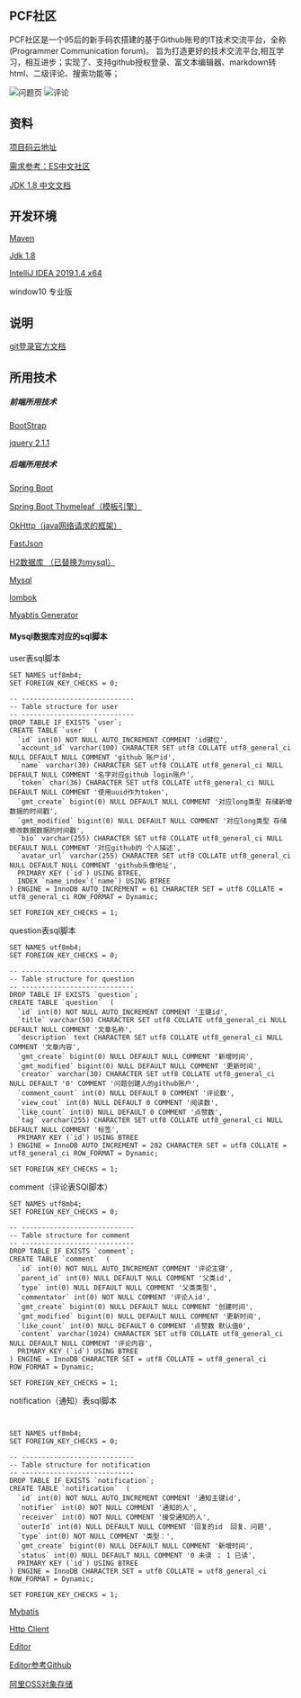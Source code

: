 ## PCF社区
PCF社区是一个95后的新手码农搭建的基于Github账号的IT技术交流平台，全称 (Programmer Communication forum)。
旨为打造更好的技术交流平台,相互学习，相互进步；实现了、支持github授权登录、富文本编辑器、markdown转html、二级评论、搜索功能等；

![问题页](https://img-blog.csdnimg.cn/20200526145111151.png?x-oss-process=image/watermark,type_ZmFuZ3poZW5naGVpdGk,shadow_10,text_aHR0cHM6Ly9ibG9nLmNzZG4ubmV0L3FxNzc5MjQ3MjU3,size_16,color_FFFFFF,t_70)
![评论](https://img-blog.csdnimg.cn/20200528113222922.png?x-oss-process=image/watermark,type_ZmFuZ3poZW5naGVpdGk,shadow_10,text_aHR0cHM6Ly9ibG9nLmNzZG4ubmV0L3FxNzc5MjQ3MjU3,size_16,color_FFFFFF,t_70)
## 资料
[项目码云地址](https://gitee.com/xing_xuanxuan/forum)

[需求参考：ES中文社区](https://elasticsearch.cn/)

[JDK 1.8 中文文档](http://www.matools.com/api/java8)
## 开发环境
[Maven](https://maven.apache.org/)

[Jdk 1.8](https://www.oracle.com/java/technologies/javase-downloads.html)

[IntelliJ IDEA 2019.1.4 x64]( https://www.jetbrains.com/ )

window10 专业版


## 说明
[git登录官方文档](https://developer.github.com/apps/building-oauth-apps/creating-an-oauth-app/)
## 所用技术
##### 前端所用技术
[BootStrap](https://www.bootcss.com/)

[jquery 2.1.1](https://cdn.staticfile.org/jquery/2.1.1/jquery.min.js)
##### 后端所用技术

[Spring Boot](https://spring.io/projects/spring-boot)

[Spring Boot Thymeleaf（模板引擎）](https://www.thymeleaf.org/index.html)

[OkHttp（java网络请求的框架）](https://square.github.io/okhttp/)

[FastJson](https://github.com/alibaba/fastjson)

[H2数据库 （已替换为mysql）](http://www.h2database.com/html/main.html)

[Mysql](https://www.mysql.com/)

[lombok](https://projectlombok.org/)

[Myabtis Generator](http://mybatis.org/generator/quickstart.html)

####  Mysql数据库对应的sql脚本

user表sql脚本
```mysql
SET NAMES utf8mb4;
SET FOREIGN_KEY_CHECKS = 0;

-- ----------------------------
-- Table structure for user
-- ----------------------------
DROP TABLE IF EXISTS `user`;
CREATE TABLE `user`  (
  `id` int(0) NOT NULL AUTO_INCREMENT COMMENT 'id键位',
  `account_id` varchar(100) CHARACTER SET utf8 COLLATE utf8_general_ci NULL DEFAULT NULL COMMENT 'github 账户id',
  `name` varchar(30) CHARACTER SET utf8 COLLATE utf8_general_ci NULL DEFAULT NULL COMMENT '名字对应github login账户',
  `token` char(36) CHARACTER SET utf8 COLLATE utf8_general_ci NULL DEFAULT NULL COMMENT '使用uuid作为token',
  `gmt_create` bigint(0) NULL DEFAULT NULL COMMENT '对应long类型 存储新增数据的时间戳',
  `gmt_modified` bigint(0) NULL DEFAULT NULL COMMENT '对应long类型 存储修改数据数据的时间戳',
  `bio` varchar(255) CHARACTER SET utf8 COLLATE utf8_general_ci NULL DEFAULT NULL COMMENT '对应github的 个人描述',
  `avatar_url` varchar(255) CHARACTER SET utf8 COLLATE utf8_general_ci NULL DEFAULT NULL COMMENT 'github头像地址',
  PRIMARY KEY (`id`) USING BTREE,
  INDEX `name_index`(`name`) USING BTREE
) ENGINE = InnoDB AUTO_INCREMENT = 61 CHARACTER SET = utf8 COLLATE = utf8_general_ci ROW_FORMAT = Dynamic;

SET FOREIGN_KEY_CHECKS = 1;
```

question表sql脚本
```mysql
SET NAMES utf8mb4;
SET FOREIGN_KEY_CHECKS = 0;

-- ----------------------------
-- Table structure for question
-- ----------------------------
DROP TABLE IF EXISTS `question`;
CREATE TABLE `question`  (
  `id` int(0) NOT NULL AUTO_INCREMENT COMMENT '主键id',
  `title` varchar(50) CHARACTER SET utf8 COLLATE utf8_general_ci NULL DEFAULT NULL COMMENT '文章名称',
  `description` text CHARACTER SET utf8 COLLATE utf8_general_ci NULL COMMENT '文章内容',
  `gmt_create` bigint(0) NULL DEFAULT NULL COMMENT '新增时间',
  `gmt_modified` bigint(0) NULL DEFAULT NULL COMMENT '更新时间',
  `creator` varchar(30) CHARACTER SET utf8 COLLATE utf8_general_ci NULL DEFAULT '0' COMMENT '问题创建人的github账户',
  `comment_count` int(0) NULL DEFAULT 0 COMMENT '评论数',
  `view_cout` int(0) NULL DEFAULT 0 COMMENT '阅读数',
  `like_count` int(0) NULL DEFAULT 0 COMMENT '点赞数',
  `tag` varchar(255) CHARACTER SET utf8 COLLATE utf8_general_ci NULL DEFAULT NULL COMMENT '标签',
  PRIMARY KEY (`id`) USING BTREE
) ENGINE = InnoDB AUTO_INCREMENT = 282 CHARACTER SET = utf8 COLLATE = utf8_general_ci ROW_FORMAT = Dynamic;

SET FOREIGN_KEY_CHECKS = 1;
```
comment（评论表SQl脚本）
```mysql
SET NAMES utf8mb4;
SET FOREIGN_KEY_CHECKS = 0;

-- ----------------------------
-- Table structure for comment
-- ----------------------------
DROP TABLE IF EXISTS `comment`;
CREATE TABLE `comment`  (
  `id` int(0) NOT NULL AUTO_INCREMENT COMMENT '评论主键',
  `parent_id` int(0) NULL DEFAULT NULL COMMENT '父类id',
  `type` int(0) NULL DEFAULT NULL COMMENT '父类类型',
  `commentator` int(0) NOT NULL COMMENT '评论人id',
  `gmt_create` bigint(0) NULL DEFAULT NULL COMMENT '创建时间',
  `gmt_modified` bigint(0) NULL DEFAULT NULL COMMENT '更新时间',
  `like_count` int(0) NULL DEFAULT 0 COMMENT '点赞数 默认值0',
  `content` varchar(1024) CHARACTER SET utf8 COLLATE utf8_general_ci NULL DEFAULT NULL COMMENT '评论内容',
  PRIMARY KEY (`id`) USING BTREE
) ENGINE = InnoDB CHARACTER SET = utf8 COLLATE = utf8_general_ci ROW_FORMAT = Dynamic;

SET FOREIGN_KEY_CHECKS = 1;

```
notification（通知）表sql脚本
```mysql


SET NAMES utf8mb4;
SET FOREIGN_KEY_CHECKS = 0;

-- ----------------------------
-- Table structure for notification
-- ----------------------------
DROP TABLE IF EXISTS `notification`;
CREATE TABLE `notification`  (
  `id` int(0) NOT NULL AUTO_INCREMENT COMMENT '通知主键id',
  `notifier` int(0) NOT NULL COMMENT '通知的人',
  `receiver` int(0) NOT NULL COMMENT '接受通知的人',
  `outerId` int(0) NULL DEFAULT NULL COMMENT '回复的id  回复、问题',
  `type` int(0) NOT NULL COMMENT '类型：',
  `gmt_create` bigint(0) NULL DEFAULT NULL COMMENT '新增时间',
  `status` int(0) NULL DEFAULT NULL COMMENT '0 未读 ； 1 已读',
  PRIMARY KEY (`id`) USING BTREE
) ENGINE = InnoDB CHARACTER SET = utf8 COLLATE = utf8_general_ci ROW_FORMAT = Dynamic;

SET FOREIGN_KEY_CHECKS = 1;

```
[Mybatis](https://blog.mybatis.org/)

[Http Client](http://hc.apache.org/)

[Editor](http://editor.md.ipandao.com/)

[Editor参考Github](https://github.com/pandao/editor.md)

[阿里OSS对象存储](https://help.aliyun.com/product/31815.html)
